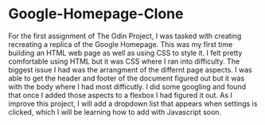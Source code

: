 # Google-Homepage-Clone
For the first assignment of The Odin Project, I was tasked with creating recreating a replica of the Google Homepage. This was my first time building an HTML web page as well as using CSS to style it. I felt pretty comfortable using HTML but it was CSS where I ran into difficulty. The biggest issue I had was the arrangment of the differnt page aspects. I was able to get the header and footer of the document figured out but it was with the body where I had most difficutly. I did some googling and found that once I added those aspects to a flexbox I had figured it out. As I improve this project, I will add a dropdown list that appears when settings is clicked, which I will be learning how to add with Javascript soon. 
